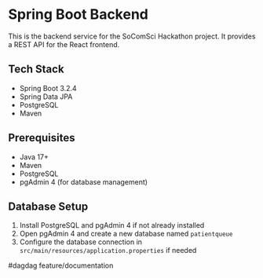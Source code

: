 # Spring Boot Backend

This is the backend service for the SoComSci Hackathon project. It provides a REST API for the React frontend.

## Tech Stack

- Spring Boot 3.2.4
- Spring Data JPA
- PostgreSQL
- Maven

## Prerequisites

- Java 17+
- Maven
- PostgreSQL
- pgAdmin 4 (for database management)

## Database Setup

1. Install PostgreSQL and pgAdmin 4 if not already installed
2. Open pgAdmin 4 and create a new database named `patientqueue`
3. Configure the database connection in `src/main/resources/application.properties` if needed

#dagdag feature/documentation